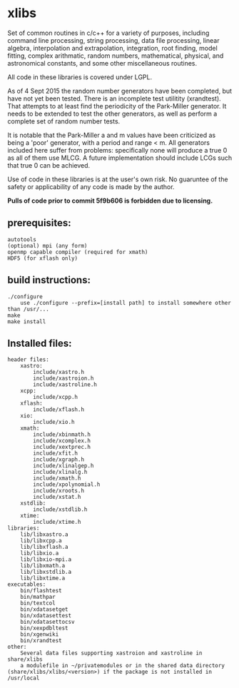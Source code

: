 # xlibs
Set of common routines in c/c++ for a variety of purposes, including command line processing, string processing, data file processing, linear algebra, interpolation and extrapolation, integration, root finding, model fitting, complex arithmatic, random numbers, mathematical, physical, and astronomical constants, and some other miscellaneous routines.

All code in these libraries is covered under LGPL.

As of 4 Sept 2015 the random number generators have been completed, but have not yet been tested.  There is an incomplete test utilitity (xrandtest).  That attempts to at least find the periodicity of the Park-Miller generator.  It needs to be extended to test the other generators, as well as perform a complete set of random number tests.

It is notable that the Park-Miller a and m values have been criticized as being a 'poor' generator, with a period and range < m.  All generators included here suffer from problems: specifically none will produce a true 0 as all of them use MLCG.  A future implementation should include LCGs such that true 0 can be achieved.

Use of code in these libraries is at the user's own risk.  No guaruntee of the safety or applicability of any code is made by the author.


**Pulls of code prior to commit 5f9b606 is forbidden due to licensing.**

## prerequisites:
```
autotools
(optional) mpi (any form)
openmp capable compiler (required for xmath)
HDF5 (for xflash only)
```

## build instructions:
```
./configure
    use ./configure --prefix=[install path] to install somewhere other than /usr/...
make
make install
```

## Installed files:
```
header files:
	xastro:
		include/xastro.h
		include/xastroion.h
		include/xastroline.h
	xcpp:
		include/xcpp.h
	xflash:
		include/xflash.h
	xio:
		include/xio.h
	xmath:
		include/xbinmath.h
		include/xcomplex.h
		include/xextprec.h
		include/xfit.h
		include/xgraph.h
		include/xlinalgep.h
		include/xlinalg.h
		include/xmath.h
		include/xpolynomial.h
		include/xroots.h
		include/xstat.h
	xstdlib:
		include/xstdlib.h
	xtime:
		include/xtime.h
libraries:
	lib/libxastro.a
	lib/libxcpp.a
	lib/libxflash.a
	lib/libxio.a
	lib/libxio-mpi.a
	lib/libxmath.a
	lib/libxstdlib.a
	lib/libxtime.a
executables:
	bin/flashtest
	bin/mathpar
	bin/textcol
	bin/xdatasetget
	bin/xdatasettest
	bin/xdatasettocsv
	bin/xexpdbltest
	bin/xgenwiki
	bin/xrandtest
other:
	Several data files supporting xastroion and xastroline in share/xlibs
	a modulefile in ~/privatemodules or in the shared data directory (share/xlibs/xlibs/<version>) if the package is not installed in /usr/local
```

